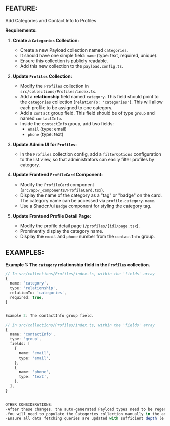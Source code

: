 ## FEATURE:
Add Categories and Contact Info to Profiles

**Requirements:**

1.  **Create a `Categories` Collection:**
    - Create a new Payload collection named `categories`.
    - It should have one simple field: `name` (type: text, required, unique).
    - Ensure this collection is publicly readable.
    - Add this new collection to the `payload.config.ts`.

2.  **Update `Profiles` Collection:**
    - Modify the `Profiles` collection in `src/collections/Profiles/index.ts`.
    - Add a **relationship** field named `category`. This field should point to the `categories` collection (`relationTo: 'categories'`). This will allow each profile to be assigned to one category.
    - Add a `contact` group field. This field should be of type `group` and named `contactInfo`.
    - Inside the `contactInfo` group, add two fields:
      - `email` (type: email)
      - `phone` (type: text)

3.  **Update Admin UI for `Profiles`:**
    - In the `Profiles` collection config, add a `filterOptions` configuration to the list view, so that administrators can easily filter profiles by category.

4.  **Update Frontend `ProfileCard` Component:**
    - Modify the `ProfileCard` component (`src/app/_components/ProfileCard.tsx`).
    - Display the name of the category as a "tag" or "badge" on the card. The category name can be accessed via `profile.category.name`.
    - Use a Shadcn/ui `Badge` component for styling the category tag.

5.  **Update Frontend Profile Detail Page:**
    - Modify the profile detail page (`/profiles/[id]/page.tsx`).
    - Prominently display the category name.
    - Display the `email` and `phone` number from the `contactInfo` group.

## EXAMPLES:
**Example 1: The `category` relationship field in the `Profiles` collection.**
```typescript
// In src/collections/Profiles/index.ts, within the 'fields' array
{
  name: 'category',
  type: 'relationship',
  relationTo: 'categories',
  required: true,
}


Example 2: The contactInfo group field.

// In src/collections/Profiles/index.ts, within the 'fields' array
{
  name: 'contactInfo',
  type: 'group',
  fields: [
    {
      name: 'email',
      type: 'email',
    },
    {
      name: 'phone',
      type: 'text',
    },
  ],
}


OTHER CONSIDERATIONS:
-After these changes, the auto-generated Payload types need to be regenerated. Instruct me (the user) to run npm run generate:types after the implementation.
-You will need to populate the Categories collection manually in the admin panel first (e.g., create categories like "Bouw", "IT", "Tuinonderhoud") before you can assign them to profiles.
-Ensure all data fetching queries are updated with sufficient depth (e.g., depth: 2) to populate the related category data.